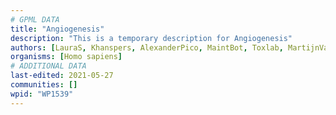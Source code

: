 ```yaml
---
# GPML DATA
title: "Angiogenesis"
description: "This is a temporary description for Angiogenesis"
authors: [LauraS, Khanspers, AlexanderPico, MaintBot, Toxlab, MartijnVanIersel, Egonw, Zari, MirellaKalafati, Mkutmon]
organisms: [Homo sapiens]
# ADDITIONAL DATA
last-edited: 2021-05-27
communities: []
wpid: "WP1539"
---
```

